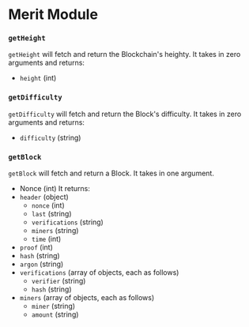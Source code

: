 # Merit Module

### `getHeight`
`getHeight` will fetch and return the Blockchain's heighty. It takes in zero arguments and returns:
- `height` (int)

### `getDifficulty`
`getDifficulty` will fetch and return the Block's difficulty. It takes in zero arguments and returns:
- `difficulty` (string)

### `getBlock`
`getBlock` will fetch and return a Block. It takes in one argument.
- Nonce (int)
It returns:
- `header` (object)
    - `nonce` (int)
    - `last` (string)
    - `verifications` (string)
    - `miners` (string)
    - `time` (int)
- `proof` (int)
- `hash` (string)
- `argon` (string)
- `verifications` (array of objects, each as follows)
    - `verifier` (string)
    - `hash` (string)
- `miners` (array of objects, each as follows)
    - `miner` (string)
    - `amount` (string)
